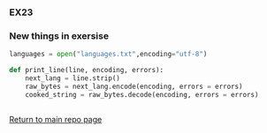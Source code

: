 ### EX23
### New things in exersise
```python
languages = open("languages.txt",encoding="utf-8")
```
```python
def print_line(line, encoding, errors):
	next_lang = line.strip()
	raw_bytes = next_lang.encode(encoding, errors = errors)
	cooked_string = raw_bytes.decode(encoding, errors = errors)
```
```python

```

[Return to main repo page](https://github.com/Aersum/py-learning)
